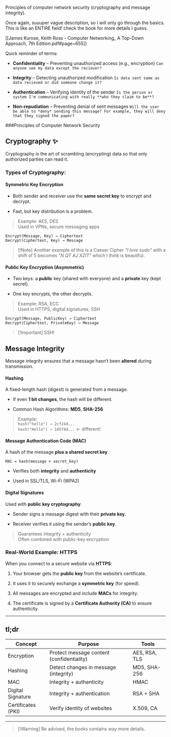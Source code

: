 Principles of computer network security (cryptography and message integrity).

Once again, suuuper vague description, so I will only go through the basics. This is like an ENTIRE field!
check the book for more details I guess. 

[[James Kurose, Keith Ross - Computer Networking_ A Top-Down Approach, 7th Edition.pdf#page=655]]


Quick reminder of terms:


- **Confidentiality** – Preventing unauthorized access (e.g., encryption)
	`Can anyone see my data except the reciever?`
    
- **Integrity** – Detecting unauthorized modification
	`Is data sent same as data recieved or did someone change it?`
	
- **Authentication** – Verifying identity of the sender
	`Is the person or system I'm communicating with really **who they claim to be**?`
	
- **Non-repudiation** – Preventing denial of sent messages
	`Will the user be able to *deny* sending this message? For example, they will deny that they signed the paper? `



###Principles of Computer Network Security


## Cryptography ✨

Cryptography is the art of scrambling (encrypting) data so that only authorized parties can read it.

### Types of Cryptography:

####  **Symmetric Key Encryption**

- Both sender and receiver use the **same secret key** to encrypt and decrypt.
    
- Fast, but key distribution is a problem.
    

> Example: AES, DES  
> Used in VPNs, secure messaging apps

```plaintext
Encrypt(Message, Key) → Ciphertext  
Decrypt(Ciphertext, Key) → Message
```

> [!Note] Another example of this is a Caeser Cipher
> *"I love sudo"* with a shift of 5 becomes *"N QT AJ XZIT"* which I think is beautiful.

#### **Public Key Encryption (Asymmetric)**

- Two keys: a **public** key (shared with everyone) and a **private** key (kept secret).
    
- One key encrypts, the other decrypts.
    

> Example: RSA, ECC  
> Used in HTTPS, digital signatures, SSH

```plaintext
Encrypt(Message, PublicKey) → Ciphertext  
Decrypt(Ciphertext, PrivateKey) → Message
```

> [!Important] SSH!


## **Message Integrity**

Message integrity ensures that a message hasn’t been **altered** during transmission.



#### Hashing

A fixed-length hash (digest) is generated from a message.

- If even **1 bit changes**, the hash will be different.
    
- Common Hash Algorithms: **MD5**, **SHA-256**
    

> Example:  
> `hash("hello") → 2cf24d...`  
> `hash("Hello") → 185f8d...` ← different!

#### Message Authentication Code (MAC)

A hash of the message **plus a shared secret key**.

```plaintext
MAC = hash(message + secret_key)
```

- Verifies both **integrity** and **authenticity**
    
- Used in SSL/TLS, Wi-Fi (WPA2)
    

#### Digital Signatures

Used with **public key cryptography**.

- Sender signs a message digest with their **private key**.
    
- Receiver verifies it using the sender’s **public key**.
    

> Guarantees integrity + authenticity  
> Often combined with public-key encryption


### Real-World Example: HTTPS

When you connect to a secure website via **HTTPS**:

1. Your browser gets the **public key** from the website’s certificate.
    
2. It uses it to securely exchange a **symmetric key** (for speed).
    
3. All messages are encrypted and include **MACs** for integrity.
    
4. The certificate is signed by a **Certificate Authority (CA)** to ensure authenticity.
    

---

## tl;dr

|**Concept**|**Purpose**|**Tools**|
|---|---|---|
|Encryption|Protect message content (confidentiality)|AES, RSA, TLS|
|Hashing|Detect changes in message (integrity)|MD5, SHA-256|
|MAC|Integrity + authenticity|HMAC|
|Digital Signature|Integrity + authentication|RSA + SHA|
|Certificates (PKI)|Verify identity of websites|X.509, CA|

---

> [!Warning] Be advised, the books contains way more details.